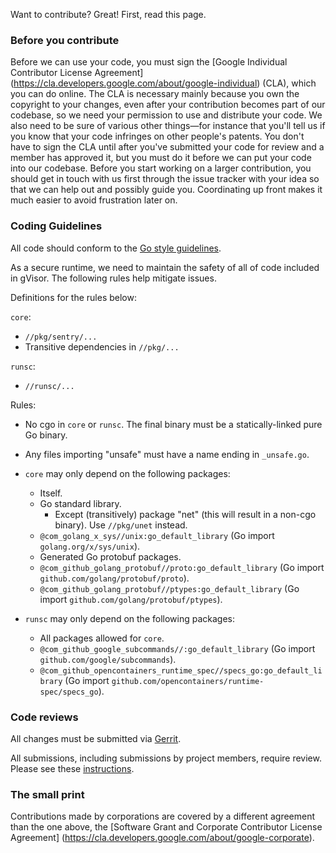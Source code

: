 Want to contribute? Great! First, read this page.

### Before you contribute

Before we can use your code, you must sign the
[Google Individual Contributor License Agreement]
(https://cla.developers.google.com/about/google-individual)
(CLA), which you can do online. The CLA is necessary mainly because you own the
copyright to your changes, even after your contribution becomes part of our
codebase, so we need your permission to use and distribute your code. We also
need to be sure of various other things—for instance that you'll tell us if you
know that your code infringes on other people's patents. You don't have to sign
the CLA until after you've submitted your code for review and a member has
approved it, but you must do it before we can put your code into our codebase.
Before you start working on a larger contribution, you should get in touch with
us first through the issue tracker with your idea so that we can help out and
possibly guide you. Coordinating up front makes it much easier to avoid
frustration later on.

### Coding Guidelines
All code should conform to the [Go style guidelines][gostyle].

As a secure runtime, we need to maintain the safety of all of code included in
gVisor. The following rules help mitigate issues.

Definitions for the rules below:

`core`:

  * `//pkg/sentry/...`
  * Transitive dependencies in `//pkg/...`

`runsc`:

  * `//runsc/...`

Rules:

  * No cgo in `core` or `runsc`. The final binary must be a statically-linked
    pure Go binary.

  * Any files importing "unsafe" must have a name ending in `_unsafe.go`.

  * `core` may only depend on the following packages:
    * Itself.
    * Go standard library.
      * Except (transitively) package "net" (this will result in a non-cgo
        binary). Use `//pkg/unet` instead.
    * `@com_golang_x_sys//unix:go_default_library` (Go import `golang.org/x/sys/unix`).
    * Generated Go protobuf packages.
    * `@com_github_golang_protobuf//proto:go_default_library` (Go import `github.com/golang/protobuf/proto`).
    * `@com_github_golang_protobuf//ptypes:go_default_library` (Go import `github.com/golang/protobuf/ptypes`).

  * `runsc` may only depend on the following packages:
    * All packages allowed for `core`.
    * `@com_github_google_subcommands//:go_default_library` (Go import `github.com/google/subcommands`).
    * `@com_github_opencontainers_runtime_spec//specs_go:go_default_library` (Go import `github.com/opencontainers/runtime-spec/specs_go`).

### Code reviews

All changes must be submitted via [Gerrit](https://gvisor-review.googlesource.com).

All submissions, including submissions by project members, require review.
Please see these [instructions](https://gvisor-review.googlesource.com/Documentation/).

### The small print

Contributions made by corporations are covered by a different agreement than
the one above, the
[Software Grant and Corporate Contributor License Agreement]
(https://cla.developers.google.com/about/google-corporate).

[gostyle]: https://github.com/golang/go/wiki/CodeReviewComments
